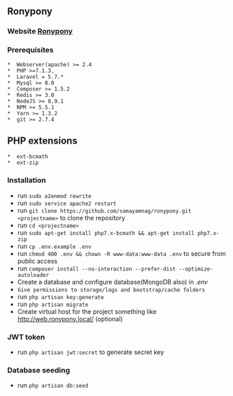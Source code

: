 ## Ronypony ##

### Website [Ronypony](https://www.ronypony.com/)


### Prerequisites ###

    *  Webserver(apache) >= 2.4
    *  PHP >=7.1.3,
    *  Laravel = 5.7.*
    *  Mysql >= 8.0
    *  Composer >= 1.5.2
    *  Redis >= 3.0
    *  NodeJS >= 8.9.1
    *  NPM >= 5.5.1
    *  Yarn >= 1.3.2
    *  git >= 2.7.4

## PHP extensions ##

    *  ext-bcmath
    *  ext-zip

### Installation ###

* run `sudo a2enmod rewrite`
* run `sudo service apache2 restart`
* run `git clone https://github.com/samayamnag/ronypony.git <projectname>` to clone the repository
* run `cd <projectname>`
* run `sudo apt-get install php7.x-bcmath && apt-get install php7.x-zip`
* run `cp .env.example .env`
* run `chmod 400 .env && chown -R www-data:www-data .env` to secure from public access
* run `composer install --no-interaction --prefer-dist --optimize-autoloader`
* Create a database and configure database(MongoDB also) in *.env*
* `Give permissions to storage/logs and bootstrap/cache folders`
* run `php artisan key:generate`
* run `php artisan migrate`
* Create virtual host for the project something like http://web.ronypony.local/ (optional)

### JWT token ###
* run `php artisan jwt:secret` to generate secret key

### Database seeding ###
* run `php artisan db:seed`
